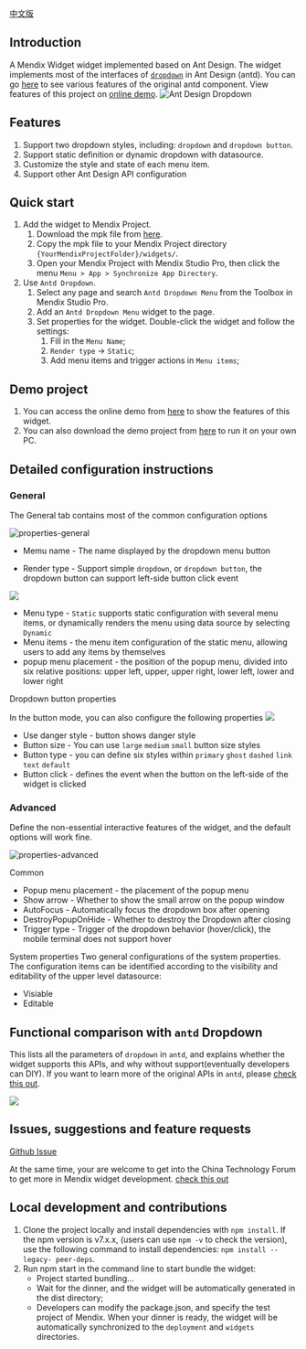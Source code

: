 [中文版](https://github.com/wiwengweng/mendix-antd-dropdown-menu/blob/main/README-CN.md)
## Introduction

A Mendix Widget widget implemented based on Ant Design. The widget implements most of the interfaces of [`dropdown`](https://ant.design/components/dropdown) in Ant Design (antd). You can go [here](https://ant.design/components/dropdown) to see various features of the original antd component.
View features of this project on [online demo](https://demo-antdwidgets-sandbox.mxapps.io/).
![Ant Design Dropdown](./resources/dropdown%20menu.png)

## Features

1. Support two dropdown styles, including: `dropdown` and `dropdown button`.
2. Support static definition or dynamic dropdown with datasource.
3. Customize the style and state of each menu item.
4. Support other Ant Design API configuration

## Quick start

1. Add the widget to Mendix Project.
    1. Download the mpk file from [here](https://github.com/wiwengweng/mendix-antd-dropdown-menu/releases/download/antdropdownmenu-v1.0.0/mendix.AntDropdownMenu.mpk).
    3. Copy the mpk file to your Mendix Project directory `{YourMendixProjectFolder}/widgets/`.
    4. Open your Mendix Project with Mendix Studio Pro, then click the menu `Menu > App > Synchronize App Directory`.
2. Use `Antd Dropdown`.
    1. Select any page and search `Antd Dropdown Menu` from the Toolbox in Mendix Studio Pro.
    2. Add an `Antd Dropdown Menu` widget to the page.
    3. Set properties for the widget. Double-click the widget and follow the settings:
        1. Fill in the `Menu Name`;
        2. `Render type` -> `Static`;
        3. Add menu items and trigger actions in `Menu items`;

## Demo project

1. You can access the online demo from [here](https://demo-antdwidgets-sandbox.mxapps.io/) to show the features of this widget.   
2. You can also download the demo project from [here](https://github.com/zjh1943/mendx-antd-widgets-show) to run it on your own PC.

## Detailed configuration instructions

### General

The General tab contains most of the common configuration options

![properties-general](./resources/configuration.png)

* Memu name - The name displayed by the dropdown menu button

* Render type - Support simple `dropdown`, or `dropdown button`, the dropdown button can support left-side button click event

![](./resources/dropdown-type.png)
* Menu type - `Static` supports static configuration with several menu items, or dynamically renders the menu using data source by selecting `Dynamic`
* Menu items - the menu item configuration of the static menu, allowing users to add any items by themselves
* popup menu placement - the position of the popup menu, divided into six relative positions: upper left, upper, upper right, lower left, lower and lower right



Dropdown button properties

In the button mode, you can also configure the following properties
![](./resources/dropdown-button.png)
* Use danger style - button shows danger style
* Button size - You can use `large` `medium` `small` button size styles
* Button type - you can define six styles within `primary` `ghost` `dashed` `link` `text` `default`
* Button click - defines the event when the button on the left-side of the widget is clicked


### Advanced

Define the non-essential interactive features of the widget, and the default options will work fine.

![properties-advanced](./resources/advanced.png)

Common
* Popup menu placement - the placement of the popup menu
* Show arrow - Whether to show the small arrow on the popup window
* AutoFocus - Automatically focus the dropdown box after opening
* DestroyPopupOnHide - Whether to destroy the Dropdown after closing
* Trigger type - Trigger of the dropdown behavior (hover/click), the mobile terminal does not support hover

System properties
Two general configurations of the system properties. The configuration items can be identified according to the visibility and editability of the upper level datasource:
* Visiable
* Editable

## Functional comparison with `antd` Dropdown

This lists all the parameters of `dropdown` in `antd`, and explains whether the widget supports this APIs, and why without support(eventually developers can DIY). If you want to learn more of the original APIs in `antd`, please [check this out](https://ant.design/components/dropdown).

![](./resources/feature_supported.png)
## Issues, suggestions and feature requests
[Github Issue](https://github.com/wiwengweng/mendix-antd-dropdown-menu/issues)

At the same time, your are welcome to get into the China Technology Forum to get more in Mendix widget development. [check this out](https://marketplace.siemens.com.cn/low-code-community)

## Local development and contributions

1. Clone the project locally and install dependencies with `npm install`. If the npm version is v7.x.x, (users can use `npm -v` to check the version), use the following command to install dependencies: `npm install --legacy- peer-deps`.
2. Run npm start in the command line to start bundle the widget:
    * Project started bundling...
    * Wait for the dinner, and the widget will be automatically generated in the dist directory;
    * Developers can modify the package.json, and specify the test project of Mendix. When your dinner is ready, the widget will be automatically synchronized to the `deployment` and `widgets` directories.